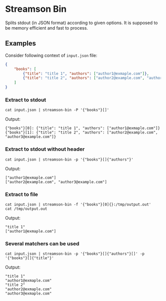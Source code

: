 # Streamson Bin

Splits stdout (in JSON format) according to given options.
It is supposed to be memory efficient and fast to process.


## Examples
Consider following context of `input.json` file:
```json
{
	"books": [
		{"title": "title 1", "authors": ["author1@exmaple.com"]},
		{"title": "title 2", "authors": ["author2@example.com", "author3@example.com"]}
	]
}

```

### Extract to stdout
```
cat input.json | streamson-bin -P '{"books"}[]'
```

Output:
```
{"books"}[0]: {"title": "title 1", "authors": ["author1@exmaple.com"]}
{"books"}[1]: {"title": "title 2", "authors": ["author2@example.com", "author3@example.com"]}
```

### Extract to stdout without header
```
cat input.json | streamson-bin -p '{"books"}[]{"authors"}'
```

Output:
```
["author1@exmaple.com"]
["author2@example.com", "author3@example.com"]
```

### Extract to file
```
cat input.json | streamson-bin -f '{"books"}[0]{}:/tmp/output.out'
cat /tmp/output.out
```

Output:
```
"title 1"
["author1@exmaple.com"]
```

### Several matchers can be used
```
cat input.json | streamson-bin -p '{"books"}[]{"authors"}[]' -p '{"books"}[]{"title"}'
```

Output:
```
"title 1"
"author1@exmaple.com"
"title 2"
"author2@exmaple.com"
"author3@exmaple.com"
```
